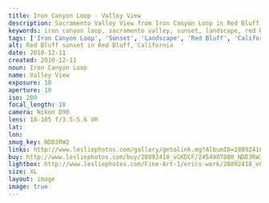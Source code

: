 ```yaml
---
title: Iron Canyon Loop - Valley View
description: Sacramento Valley View from Iron Canyon Loop in Red Bluff, California.
keywords: iron canyon loop, sacramento valley, sunset, landscape, red bluff, california
tags: ['Iron Canyon Loop', 'Sunset', 'Landscape', 'Red Bluff', 'California']
alt: Red Bluff sunset in Red Bluff, California
date: 2010-12-11
created: 2010-12-11
noun: Iron Canyon Loop
name: Valley View
exposure: 10
aperture: 10
iso: 200
focal_length: 18
camera: Nikon D90
lens: 18-105 f/3.5-5.6 VR
lat: 
lon: 
smug_key: NDD3RW2
links: http://www.lesliephotos.com/gallery/getalink.mg?AlbumID=28892418&AlbumKey=vGKDCF&ImageID=2454907800&ImageKey=NDD3RW2&how=forum&Page=1
buy: http://www.lesliephotos.com/buy/28892418_vGKDCF/2454907800_NDD3RW2/
lightbox: http://www.lesliephotos.com/Fine-Art-1/erics-work/28892418_vGKDCF#!i=2454907800&k=NDD3RW2&lb=1&s=A
size: XL
layout: image
image: true
---
```

